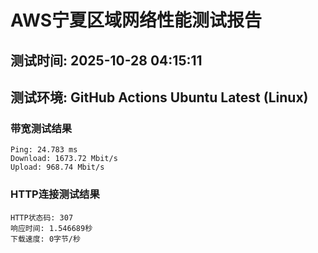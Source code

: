 # AWS宁夏区域网络性能测试报告
## 测试时间: 2025-10-28 04:15:11
## 测试环境: GitHub Actions Ubuntu Latest (Linux)

### 带宽测试结果
```
Ping: 24.783 ms
Download: 1673.72 Mbit/s
Upload: 968.74 Mbit/s
```

### HTTP连接测试结果
```
HTTP状态码: 307
响应时间: 1.546689秒
下载速度: 0字节/秒
```

